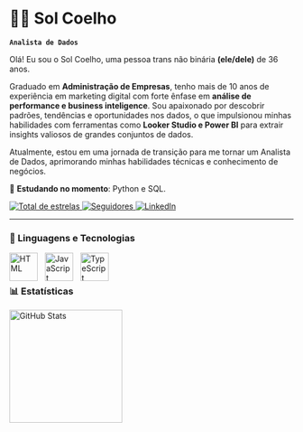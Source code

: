 # 🐰🎲 Sol Coelho

**`Analista de Dados`**

Olá! Eu sou o Sol Coelho, uma pessoa trans não binária **(ele/dele)** de 36 anos.

Graduado em **Administração de Empresas**, tenho mais de 10 anos de experiência em marketing digital com forte ênfase em **análise de performance e business inteligence**. Sou apaixonado por descobrir padrões, tendências e oportunidades nos dados, o que impulsionou minhas habilidades com ferramentas como **Looker Studio e Power BI** para extrair insights valiosos de grandes conjuntos de dados.

Atualmente, estou em uma jornada de transição para me tornar um Analista de Dados, aprimorando minhas habilidades técnicas e conhecimento de negócios. 

📖 **Estudando no momento**: Python e SQL.


<p align="left">
        <a href="https://github.com/solcoelho?tab=repositories&sort=stargazers">
        <img 
            alt="Total de estrelas" 
            title="Total de estrelas GitHub" 
            src="https://custom-icon-badges.demolab.com/github/stars/solcoelho?color=55960c&style=for-the-badge&labelColor=488207&logo=star&label=estrelas"
        />
    </a>
    <a href="https://github.com/solcoelho?tab=followers">
        <img 
            alt="Seguidores" 
            title="Me siga no GitHub" 
            src="https://custom-icon-badges.demolab.com/github/followers/solcoelho?color=236ad3&labelColor=1155ba&style=for-the-badge&logo=github&label=Seguidores&logoColor=white"
        />
    </a>
    </a>
    <a href="https://www.linkedin.com/feed/">
        <img 
            alt="LinkedIn" 
            title="Conecte-se comigo" 
            src="https://custom-icon-badges.demolab.com/badge/-solcoelho-blue?style=for-the-badge&logo=mention&logoColor=white"
        />
    </a>
</p>

---

### 🤖 Linguagens e Tecnologias

<img 
    align="left" 
    alt="HTML"
    title="HTML" 
    width="50px" 
    style="padding-right: 10px;"
    src="https://cdn.jsdelivr.net/gh/devicons/devicon@latest/icons/python/python-original-wordmark.svg" />

<img 
    align="left" 
    alt="JavaScript" 
    title="JavaScript"
    width="50px" 
    style="padding-right: 10px;" 
    src="https://cdn.jsdelivr.net/gh/devicons/devicon@latest/icons/pandas/pandas-original-wordmark.svg" />

<img 
    align="left" 
    alt="TypeScript"
    title="TypeScript" 
    width="50px" 
    style="padding-right: 10px;" 
    src="https://cdn.jsdelivr.net/gh/devicons/devicon@latest/icons/microsoftsqlserver/microsoftsqlserver-original.svg" />

<br/>
<br/>

### 📊 Estatísticas

<p>
  <img 
    align="left" 
    alt="GitHub Stats" 
    height="200" 
    style="padding-right: 10px;" 
    src="https://github-readme-stats.vercel.app/api?username=solcoelho&show_icons=true&theme=tokyonight&include_all_commits=true&locale=pt-br" 
  />

</p>
